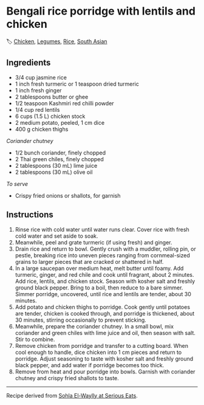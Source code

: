 # Bengali rice porridge with lentils and chicken

🏷  [Chicken](../ingredients/chicken.md), [Legumes](../ingredients/legumes.md), [Rice](../ingredients/rice.md), [South Asian](../cuisines/south-asian.md)

## Ingredients

- 3/4 cup jasmine rice
- 1 inch fresh turmeric or 1 teaspoon dried turmeric
- 1 inch fresh ginger
- 2 tablespoons butter or ghee
- 1/2 teaspoon Kashmiri red chilli powder
- 1/4 cup red lentils
- 6 cups (1.5 L) chicken stock
- 2 medium potato, peeled, 1 cm dice
- 400 g chicken thighs

*Coriander chutney*

- 1/2 bunch coriander, finely chopped
- 2 Thai green chiles, finely chopped
- 2 tablespoons (30 mL) lime juice
- 2 tablespoons (30 mL) olive oil

*To serve*

- Crispy fried onions or shallots, for garnish

## Instructions

1. Rinse rice with cold water until water runs clear. Cover rice with fresh cold water and set aside to soak.
2. Meanwhile, peel and grate turmeric (if using fresh) and ginger.
3. Drain rice and return to bowl. Gently crush with a muddler, rolling pin, or pestle, breaking rice into uneven pieces ranging from cornmeal-sized grains to larger pieces that are cracked or shattered in half.
4. In a large saucepan over medium heat, melt butter until foamy. Add turmeric, ginger, and red chile and cook until fragrant, about 2 minutes. Add rice, lentils, and chicken stock. Season with kosher salt and freshly ground black pepper. Bring to a boil, then reduce to a bare simmer. Simmer porridge, uncovered, until rice and lentils are tender, about 30 minutes.
5. Add potato and chicken thighs to porridge. Cook gently until potatoes are tender, chicken is cooked through, and porridge is thickened, about 30 minutes, stirring occasionally to prevent sticking.
6. Meanwhile, prepare the coriander chutney. In a small bowl, mix coriander and green chiles with lime juice and oil, then season with salt. Stir to combine.
7. Remove chicken from porridge and transfer to a cutting board. When cool enough to handle, dice chicken into 1 cm pieces and return to porridge. Adjust seasoning to taste with kosher salt and freshly ground black pepper, and add water if porridge becomes too thick.
8. Remove from heat and pour porridge into bowls. Garnish with coriander chutney and crispy fried shallots to taste.

---

Recipe derived from [Sohla El-Waylly at Serious Eats](https://www.seriouseats.com/bengali-rice-porridge-with-lentils-and-chicken).
